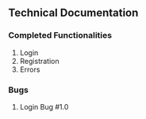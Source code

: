## Technical Documentation

### Completed Functionalities
1. Login
2. Registration
3. Errors


### Bugs
1. Login Bug #1.0